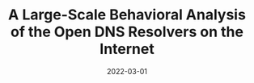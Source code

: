 ---
title: "A Large-Scale Behavioral Analysis of the Open DNS Resolvers on the Internet"
collection: publications
permalink: /publication/2022-01-01-A-Large-Scale-Behavioral-Analysis-of-the-Open-DNS-Resolvers-on-the-Internet
date: 2022-03-01
venue: 'IEEE/ACM Trans. Netw.'
link: 'https://doi.org/10.1109/TNET.2021.3105599'
citation: ' Jeman Park,  Rhongho Jang,  Manar Mohaisen,  David Mohaisen, &quot;A Large-Scale Behavioral Analysis of the Open DNS Resolvers on the Internet.&quot; IEEE/ACM Trans. Netw., 2022.'
---